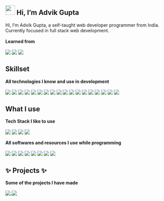 <h2> <img src="https://raw.githubusercontent.com/MartinHeinz/MartinHeinz/master/wave.gif" width="30px"> Hi, I’m Advik Gupta </h2>

Hi, I’m Advik Gupta, a self-taught web developer programmer from India. Currently focused in full stack web development. <br><br>
<b> Learned from </b> <br><br>
<img src="https://img.shields.io/badge/Udemy-A435F0?style=for-the-badge&logo=Udemy&logoColor=white"> <img src="https://img.shields.io/badge/Youtube-%23FF0000.svg?style=for-the-badge&logo=YouTube&logoColor=white"> <img src="https://img.shields.io/badge/google-4285F4?style=for-the-badge&logo=google&logoColor=white">
<br>

<h2> Skillset </h2>

<b> All technologies I know and use in development </b> <br><br>
<img src="https://img.shields.io/badge/css3-%231572B6.svg?style=for-the-badge&logo=css3&logoColor=white"> <img src="https://img.shields.io/badge/html5-%23E34F26.svg?style=for-the-badge&logo=html5&logoColor=white"> <img src="https://img.shields.io/badge/javascript-%23323330.svg?style=for-the-badge&logo=javascript&logoColor=%23F7DF1E"> <img src="https://img.shields.io/badge/react-%2320232a.svg?style=for-the-badge&logo=react&logoColor=%2361DAFB"> <img src="https://img.shields.io/badge/express.js-%23404d59.svg?style=for-the-badge&logo=express&logoColor=%2361DAFB"> <img src="https://img.shields.io/badge/NPM-%23000000.svg?style=for-the-badge&logo=npm&logoColor=white"> <img src="https://img.shields.io/badge/node.js-6DA55F?style=for-the-badge&logo=node.js&logoColor=white"> <img src="https://img.shields.io/badge/bootstrap-%23563D7C.svg?style=for-the-badge&logo=bootstrap&logoColor=white"> <img src="https://img.shields.io/badge/React_Router-CA4245?style=for-the-badge&logo=react-router&logoColor=white"> <img src="https://img.shields.io/badge/redux-%23593d88.svg?style=for-the-badge&logo=redux&logoColor=white"> <img src="https://img.shields.io/badge/-GraphQL-E10098?style=for-the-badge&logo=graphql&logoColor=white"> <img src="https://img.shields.io/badge/python-3670A0?style=for-the-badge&logo=python&logoColor=ffdd54"> <img src="https://img.shields.io/badge/MongoDB-%234ea94b.svg?style=for-the-badge&logo=mongodb&logoColor=white"> <img src="https://img.shields.io/badge/-jest-%23C21325?style=for-the-badge&logo=jest&logoColor=white"> <img src="https://img.shields.io/badge/git-%23F05033.svg?style=for-the-badge&logo=git&logoColor=white"> <img src="https://img.shields.io/badge/github-%23121011.svg?style=for-the-badge&logo=github&logoColor=white"> <img src="https://img.shields.io/badge/firebase-%23039BE5.svg?style=for-the-badge&logo=firebase"> <img src="https://img.shields.io/badge/heroku-%23430098.svg?style=for-the-badge&logo=heroku&logoColor=white">

<h2> What I use </h2>

<b> Tech Stack I like to use </b> <br><br>
<img src="https://img.shields.io/badge/MongoDB-%234ea94b.svg?style=for-the-badge&logo=mongodb&logoColor=white"> <img src="https://img.shields.io/badge/express.js-%23404d59.svg?style=for-the-badge&logo=express&logoColor=%2361DAFB"> <img src="https://img.shields.io/badge/react-%2320232a.svg?style=for-the-badge&logo=react&logoColor=%2361DAFB"> <img src="https://img.shields.io/badge/node.js-6DA55F?style=for-the-badge&logo=node.js&logoColor=white">

<b> All softwares and resources I use while programming </b> <br><br>
<img src="https://img.shields.io/badge/Anaconda-%2344A833.svg?style=for-the-badge&logo=anaconda&logoColor=white"> <img src="https://img.shields.io/badge/Visual%20Studio%20Code-0078d7.svg?style=for-the-badge&logo=visual-studio-code&logoColor=white"> <img src="https://img.shields.io/badge/sublime_text-%23575757.svg?style=for-the-badge&logo=sublime-text&logoColor=important"> <img src="https://img.shields.io/badge/Windows-0078D6?style=for-the-badge&logo=windows&logoColor=white"> 
<img src="https://img.shields.io/badge/Google%20Chrome-4285F4?style=for-the-badge&logo=GoogleChrome&logoColor=white"> <img src="https://img.shields.io/badge/Firefox-FF7139?style=for-the-badge&logo=Firefox-Browser&logoColor=white"> <img src="https://img.shields.io/badge/Microsoft-0078D4?style=for-the-badge&logo=microsoft&logoColor=white"> <img src="https://img.shields.io/badge/-Stackoverflow-FE7A16?style=for-the-badge&logo=stack-overflow&logoColor=white">


<h2> ✨ Projects ✨ </h2>

<b> Some of the projects I have made </b> <br>

<a href="https://github.com/Advik-Gupta/YelpCamp">
  <img align="center" src="https://github-readme-stats.vercel.app/api/pin/?username=Advik-Gupta&repo=YelpCamp&theme=tokyonight" />
</a> 
<a href="https://github.com/Advik-Gupta/advik-clothing">
  <img align="center" src="https://github-readme-stats.vercel.app/api/pin/?username=Advik-Gupta&repo=advik-clothing&theme=tokyonight&show_owner" />
</a>


<!-- <h2>  Contact Me  </h2>

<a href="#">
  <img src="https://img.shields.io/badge/Gmail-D14836?style=for-the-badge&logo=gmail&logoColor=white">
</a> 

<a href="#">
  <img src="https://img.shields.io/badge/Freelancer-29B2FE?style=for-the-badge&logo=Freelancer&logoColor=white">
</a>

<a href="#">
  <img src="https://img.shields.io/badge/UpWork-6FDA44?style=for-the-badge&logo=Upwork&logoColor=white">
</a>

<a href="#">
  <img src="https://img.shields.io/badge/%3CServer%3E-%237289DA.svg?style=for-the-badge&logo=discord&logoColor=white">
</a>

<a href="#">
  <img src="https://img.shields.io/badge/Telegram-2CA5E0?style=for-the-badge&logo=telegram&logoColor=white">
</a> -->


<!-- <h2> GitHub Stats </h2>

<a href="https://github.com/Advik-Gupta/YelpCamp">
  <img align="center" src="https://github-readme-stats.vercel.app/api?username=Advik-Gupta&theme=tokyonight&layout=compact" />
</a><br><br>
<a href="https://github.com/Advik-Gupta/advik-clothing">
  <img align="center" src="https://github-readme-stats.vercel.app/api/top-langs/?username=Advik-Gupta&theme=tokyonight&layout=compact&card_width=300px" />
</a> -->

<!---
Advik-Gupta/Advik-Gupta is a ✨ special ✨ repository because its `README.md` (this file) appears on your GitHub profile.
You can click the Preview link to take a look at your changes.
--->
<!--- --->
